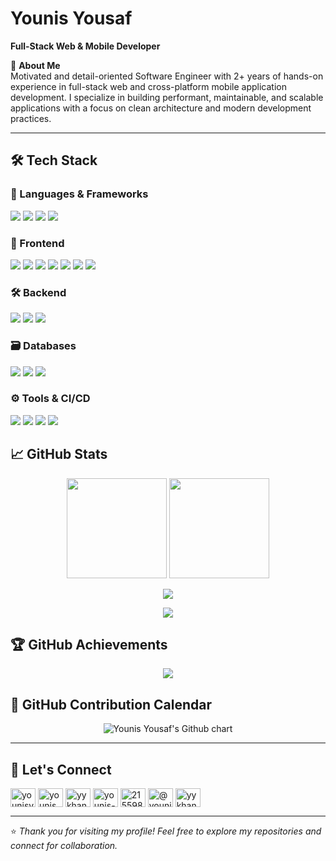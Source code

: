# Younis Yousaf

**Full-Stack Web & Mobile Developer** 

:dart: **About Me**  
Motivated and detail-oriented Software Engineer with 2+ years of hands-on experience in full-stack web and cross-platform mobile application development. I specialize in building performant, maintainable, and scalable applications with a focus on clean architecture and modern development practices.

---

## :hammer_and_wrench: Tech Stack

### :rocket: Languages & Frameworks
<p>
  <img src="https://img.shields.io/badge/JavaScript-F7DF1E?logo=javascript&logoColor=black" />
  <img src="https://img.shields.io/badge/TypeScript-3178C6?logo=typescript&logoColor=white" />
  <img src="https://img.shields.io/badge/PHP-777BB4?logo=php&logoColor=white" />
  <img src="https://img.shields.io/badge/Node.js-339933?logo=node.js&logoColor=white" />
</p>

### :jigsaw: Frontend
<p>
  <img src="https://img.shields.io/badge/React-61DAFB?logo=react&logoColor=black" />
  <img src="https://img.shields.io/badge/Next.js-000000?logo=next.js&logoColor=white" />
  <img src="https://img.shields.io/badge/Vue.js-4FC08D?logo=vue.js&logoColor=white" />
  <img src="https://img.shields.io/badge/Bootstrap-7952B3?logo=bootstrap&logoColor=white" />
  <img src="https://img.shields.io/badge/Tailwind_CSS-06B6D4?logo=tailwind-css&logoColor=white" />
  <img src="https://img.shields.io/badge/HTML5-E34F26?logo=html5&logoColor=white" />
  <img src="https://img.shields.io/badge/CSS3-1572B6?logo=css3&logoColor=white" />
</p>

### :hammer_and_wrench: Backend
<p>
  <img src="https://img.shields.io/badge/Laravel-F72C1F?logo=laravel&logoColor=white" />
  <img src="https://img.shields.io/badge/NestJS-E0234E?logo=nestjs&logoColor=white" />
  <img src="https://img.shields.io/badge/REST_API-000000?style=flat&logo=api&logoColor=white" />
</p>

### :card_file_box: Databases
<p>
  <img src="https://img.shields.io/badge/MySQL-4479A1?logo=mysql&logoColor=white" />
  <img src="https://img.shields.io/badge/MongoDB-47A248?logo=mongodb&logoColor=white" />
  <img src="https://img.shields.io/badge/SQL_Server-CC2927?logo=microsoft-sql-server&logoColor=white" />
</p>

### :gear: Tools & CI/CD
<p>
  <img src="https://img.shields.io/badge/Git-F05032?logo=git&logoColor=white" />
  <img src="https://img.shields.io/badge/Bitbucket-0052CC?logo=bitbucket&logoColor=white" />
  <img src="https://img.shields.io/badge/Postman-FF6C37?logo=postman&logoColor=white" />
  <img src="https://img.shields.io/badge/VS%20Code-007ACC?logo=visual-studio-code&logoColor=white" />
</p>


## :chart_with_upwards_trend: GitHub Stats

<p align="center">
  <img src="https://github-readme-stats.vercel.app/api?username=younisyousaf&show_icons=true&count_private=true&include_all_commits=true&theme=radical" height="160" />
  <img src="https://github-readme-stats.vercel.app/api/top-langs/?username=younisyousaf&layout=compact&theme=radical" height="160"/>
</p>

<p align="center">
  <img src="https://github-readme-streak-stats.herokuapp.com/?user=younisyousaf&theme=radical" />
</p>

<p align="center">
  <img src="https://github-profile-summary-cards.vercel.app/api/cards/profile-details?username=younisyousaf&theme=radical" />
</p>

## :trophy: GitHub Achievements

<p align="center">
  <img src="https://github-profile-trophy.vercel.app/?username=younisyousaf&theme=radical&column=7" />
</p>

## :date: GitHub Contribution Calendar

<p align="center">
  <img src="https://ghchart.rshah.org/younisyousaf" alt="Younis Yousaf's Github chart" />
</p>


---

## :handshake: Let's Connect

<p align="left">
<a href="https://github.com/younisyousaf" target="blank"><img align="center" src="https://raw.githubusercontent.com/rahuldkjain/github-profile-readme-generator/master/src/images/icons/Social/github.svg" alt="younisyousaf" height="30" width="40" /></a>
<a href="https://dev.to/younis_yousaf" target="blank"><img align="center" src="https://raw.githubusercontent.com/rahuldkjain/github-profile-readme-generator/master/src/images/icons/Social/devto.svg" alt="younis_yousaf" height="30" width="40" /></a>
<a href="https://twitter.com/yykhan001" target="blank"><img align="center" src="https://raw.githubusercontent.com/rahuldkjain/github-profile-readme-generator/master/src/images/icons/Social/twitter.svg" alt="yykhan001" height="30" width="40" /></a>
<a href="https://linkedin.com/in/younis-yousaf-9909b4205/" target="blank"><img align="center" src="https://raw.githubusercontent.com/rahuldkjain/github-profile-readme-generator/master/src/images/icons/Social/linked-in-alt.svg" alt="younis-yousaf-9909b4205/" height="30" width="40" /></a>
<a href="https://stackoverflow.com/users/21559804/younis-yousaf" target="blank"><img align="center" src="https://raw.githubusercontent.com/rahuldkjain/github-profile-readme-generator/master/src/images/icons/Social/stack-overflow.svg" alt="21559804/younis-yousaf" height="30" width="40" /></a>
<a href="https://medium.com/@younisyousaf04" target="blank"><img align="center" src="https://raw.githubusercontent.com/rahuldkjain/github-profile-readme-generator/master/src/images/icons/Social/medium.svg" alt="@younisyousaf04" height="30" width="40" /></a>
<a href="https://www.leetcode.com/u/yykhan001/" target="blank"><img align="center" src="https://raw.githubusercontent.com/rahuldkjain/github-profile-readme-generator/master/src/images/icons/Social/leet-code.svg" alt="yykhan001" height="30" width="40" /></a>
</p>

---

:star: *Thank you for visiting my profile! Feel free to explore my repositories and connect for collaboration.*
